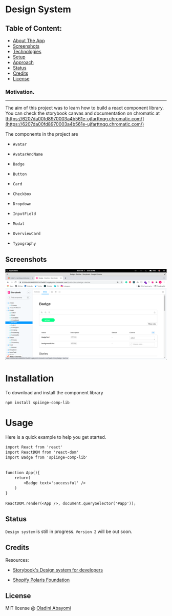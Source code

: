 # Design System


## Table of Content:

- [About The App](#about-the-app)
- [Screenshots](#screenshots)
- [Technologies](#technologies)
- [Setup](#setup)
- [Approach](#approach)
- [Status](#status)
- [Credits](#credits)
- [License](#license)


### Motivation.  
---

The aim of this project was to learn how to build a react component library. You can check the storybook canvas and documentation on chromatic at [https://6207da00fd8970003a4b561e-ujfarttnqg.chromatic.com/](https://6207da00fd8970003a4b561e-ujfarttnqg.chromatic.com/)
  
    

The components in the project are

- `Avatar` 

- `AvatarAndName`

- `Badge`

- `Button`

- `Card`

- `Checkbox`

- `Dropdown`

- `InputField`

- `Modal`

- `OverviewCard`


- `Typography`


## Screenshots

![Image](https://raw.githubusercontent.com/iamAbayomi/design-system/master/public/screenshot.png)


# Installation 
To download and install the component library
```
npm install spiinge-comp-lib
```

# Usage

Here is a quick example to help you get started. 

```
import React from 'react'
import ReactDOM from 'react-dom'
import Badge from 'spiinge-comp-lib'


function App(){
    return(
        <Badge text='successful' />
    )
}

ReactDOM.render(<App />, document.querySelector('#app'));

```

## Status
`Design system` is still in progress. `Version 2` will be out soon.

## Credits
Resources: 

- [Storybook's Design system for developers](https://storybook.js.org/tutorials/design-systems-for-developers/)

- [Shopify Polaris Foundation](https://polaris.shopify.com/components/lists-and-tables/data-table#navigation)

## License

MIT license @ [Oladini Abayomi](https://oladiniabayomi.com)
